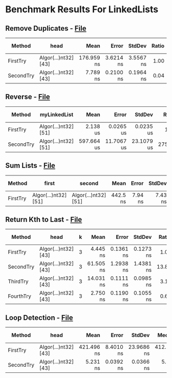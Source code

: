 # Benchmark Results For LinkedLists

## Remove Duplicates - [File](src/Algorithms/LinkedLists/RemoveDups.cs)

|    Method |                 head |       Mean |     Error |    StdDev | Ratio |  Gen 0 | Gen 1 | Gen 2 | Allocated |
|---------- |--------------------- |-----------:|----------:|----------:|------:|-------:|------:|------:|----------:|
|  FirstTry | Algor(...)nt32] [43] | 176.959 ns | 3.6214 ns | 3.5567 ns |  1.00 | 0.0801 |     - |     - |     336 B |
| SecondTry | Algor(...)nt32] [43] |   7.789 ns | 0.2100 ns | 0.1964 ns |  0.04 |      - |     - |     - |         - |

## Reverse - [File](src/Algorithms/LinkedLists/Reverse.cs)

|    Method |         myLinkedList |       Mean |      Error |     StdDev |  Ratio | RatioSD | Gen 0 | Gen 1 | Gen 2 | Allocated |
|---------- |--------------------- |-----------:|-----------:|-----------:|-------:|--------:|------:|------:|------:|----------:|
|  FirstTry | Algor(...)nt32] [51] |   2.138 us |  0.0265 us |  0.0235 us |   1.00 |    0.00 |     - |     - |     - |         - |
| SecondTry | Algor(...)nt32] [51] | 597.664 us | 11.7067 us | 23.1079 us | 275.25 |    7.75 |     - |     - |     - |         - |

## Sum Lists - [File](src/Algorithms/LinkedLists/SumLists.cs)

|   Method |                first |               second |     Mean |   Error |  StdDev | Ratio |  Gen 0 | Gen 1 | Gen 2 | Allocated |
|--------- |--------------------- |--------------------- |---------:|--------:|--------:|------:|-------:|------:|------:|----------:|
| FirstTry | Algor(...)nt32] [51] | Algor(...)nt32] [51] | 442.5 ns | 7.94 ns | 7.43 ns |  1.00 | 0.0305 |     - |     - |     128 B |

## Return Kth to Last - [File](src/Algorithms/LinkedLists/ReturnKthToLast.cs)

|    Method |                 head | k |      Mean |     Error |    StdDev | Ratio | RatioSD |  Gen 0 | Gen 1 | Gen 2 | Allocated |
|---------- |--------------------- |-- |----------:|----------:|----------:|------:|--------:|-------:|------:|------:|----------:|
|  FirstTry | Algor(...)nt32] [43] | 3 |  4.445 ns | 0.1361 ns | 0.1273 ns |  1.00 |    0.00 |      - |     - |     - |         - |
| SecondTry | Algor(...)nt32] [43] | 3 | 61.505 ns | 1.2938 ns | 1.4381 ns | 13.86 |    0.51 | 0.0421 |     - |     - |     176 B |
|  ThirdTry | Algor(...)nt32] [43] | 3 | 14.031 ns | 0.1111 ns | 0.0985 ns |  3.16 |    0.10 |      - |     - |     - |         - |
| FourthTry | Algor(...)nt32] [43] | 3 |  2.750 ns | 0.1190 ns | 0.1055 ns |  0.62 |    0.03 |      - |     - |     - |         - |

## Loop Detection - [File](src/Algorithms/LinkedLists/LoopDetection.cs)

|    Method |                 head |       Mean |     Error |     StdDev |     Median | Ratio |  Gen 0 | Gen 1 | Gen 2 | Allocated |
|---------- |--------------------- |-----------:|----------:|-----------:|-----------:|------:|-------:|------:|------:|----------:|
|  FirstTry | Algor(...)nt32] [43] | 421.496 ns | 8.4010 ns | 23.9686 ns | 412.779 ns |  1.00 | 0.1817 |     - |     - |     760 B |
| SecondTry | Algor(...)nt32] [43] |   5.231 ns | 0.0392 ns |  0.0366 ns |   5.228 ns |  0.01 |      - |     - |     - |         - |